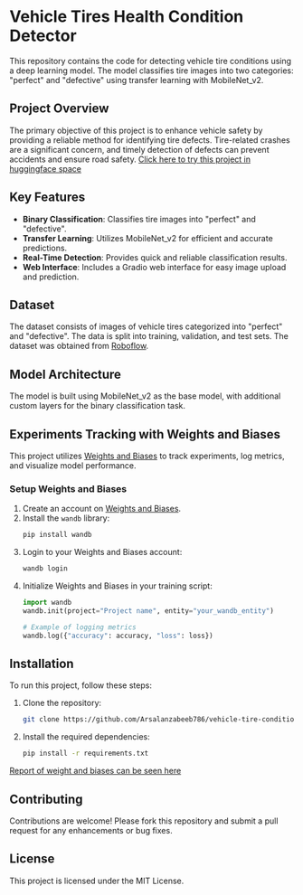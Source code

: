 # Vehicle Tires Health Condition Detector 

This repository contains the code for detecting vehicle tire conditions using a deep learning model. The model classifies tire images into two categories: "perfect" and "defective" using transfer learning with MobileNet_v2.

## Project Overview

The primary objective of this project is to enhance vehicle safety by providing a reliable method for identifying tire defects. Tire-related crashes are a significant concern, and timely detection of defects can prevent accidents and ensure road safety.
[Click here to try this project in huggingface space](https://arsalanzabeeb-vehicle-tires-health-checkup.hf.space)



## Key Features

- **Binary Classification**: Classifies tire images into "perfect" and "defective".
- **Transfer Learning**: Utilizes MobileNet_v2 for efficient and accurate predictions.
- **Real-Time Detection**: Provides quick and reliable classification results.
- **Web Interface**: Includes a Gradio web interface for easy image upload and prediction.

## Dataset

The dataset consists of images of vehicle tires categorized into "perfect" and "defective". The data is split into training, validation, and test sets. The dataset was obtained from [Roboflow](https://roboflow.com/).

## Model Architecture

The model is built using MobileNet_v2 as the base model, with additional custom layers for the binary classification task.

## Experiments Tracking with Weights and Biases

This project utilizes [Weights and Biases](https://wandb.ai/) to track experiments, log metrics, and visualize model performance.

### Setup Weights and Biases

1. Create an account on [Weights and Biases](https://wandb.ai/).
2. Install the `wandb` library:
    ```bash
    pip install wandb
    ```
3. Login to your Weights and Biases account:
    ```bash
    wandb login
    ```
4. Initialize Weights and Biases in your training script:
    ```python
    import wandb
    wandb.init(project="Project name", entity="your_wandb_entity")

    # Example of logging metrics
    wandb.log({"accuracy": accuracy, "loss": loss})
    ```

## Installation

To run this project, follow these steps:

1. Clone the repository:
    ```bash
    git clone https://github.com/Arsalanzabeeb786/vehicle-tire-condition-detection.git
    
    ```
2. Install the required dependencies:
    ```bash
    pip install -r requirements.txt
    ```



[Report of weight and biases can be seen here](https://wandb.ai/teamarsalan/Vehicle-Tyres-Health-Condition-Classification/reports/Vehicle-Tire-Condition-Detection-using-MobileNet_v2--Vmlldzo4NTc1NTk2?accessToken=qwmq85lbg62a2a20qhato5s7awc945m3turtghco1edmaca6smr100s0oy4ezjpt)

## Contributing

Contributions are welcome! Please fork this repository and submit a pull request for any enhancements or bug fixes.

## License

This project is licensed under the MIT License. 
